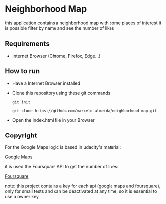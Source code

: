# Neighborhood Map
this application contains a neighborhood map with some places of interest
it is possible filter by name and see the number of likes
## Requirements
* Internet Browser (Chrome, Firefox, Edge...)
## How to run
* Have a Internet Browser installed


* Clone this repository using these git commands:

  `git init`

  `git clone https://github.com/marcelo-almeida/neighborhood-map.git`


* Open the index.html file in your Browser
## Copyright

For the Google Maps logic is based in udacity's material:

  [Google Maps](https://github.com/udacity/ud864)

it is used the Foursquare API to get the number of likes:

  [Foursquare](https://pt.foursquare.com/developers/apps)


note: this project contains a key for each api (google maps and foursquare), only for small tests and can be deactivated at any time, so it is essential to use a owner key
